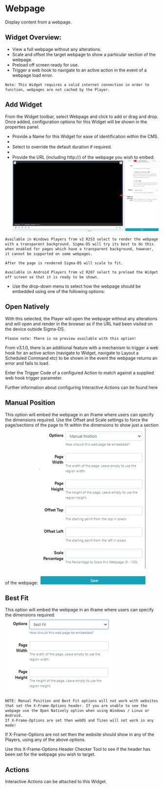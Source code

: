 # Webpage

Display content from a webpage.

## Widget Overview:

- View a full webpage without any alterations.
- Scale and offset the target webpage to show a particular section of the webpage.
- Preload off screen ready for use.
- Trigger a web hook to navigate to an active action in the event of a webpage load error.

```
Note: This Widget requires a valid internet connection in order to function, webpages are not cached by the Player.
```

## Add Widget

From the Widget toolbar, select Webpage and click to add or drag and drop.
Once added, configuration options for this Widget will be shown in the properties panel.

- Provide a Name for this Widget for ease of identification within the CMS.
-
- Select to override the default duration if required.
-
- Provide the URL (including http://) of the webpage you wish to embed:
  ![Alt text](webpage2.png)

```
Available in Windows Players from v2 R253 select to render the webpage with a transparent background. Sigma-DS will try its best to do this when enabled for pages which have a transparent background, however, it cannot be supported on some webpages.
```

```
After the page is rendered Sigma-DS will scale to fit.
```

```
Available in Android Players from v2 R207 select to preload the Widget off screen so that it is ready to be shown.
```

- Use the drop-down menu to select how the webpage should be embedded using one of the following options:

## Open Natively

With this selected, the Player will open the webpage without any alterations and will open and render in the browser as if the URL had been visited on the device outside Sigma-DS.

```
Please note: There is no preview available with this option!
```

From v3.1.0, there is an additional feature with a mechanism to trigger a web hook for an active action (navigate to Widget, navigate to Layout a Scheduled Command etc) to be shown in the event the webpage returns an error and fails to load.

Enter the Trigger Code of a configured Action to match against a supplied web hook trigger parameter.

Further information about configuring Interactive Actions can be found here

## Manual Position

This option will embed the webpage in an iframe where users can specify the dimensions required.
Use the Offset and Scale settings to force the page/sections of the page to fit within the dimensions to show just a section of the webpage:
![Alt text](webpage4.png)

## Best Fit

This option will embed the webpage in an iframe where users can specify the dimensions required:
![Alt text](webpage5.png)

```
NOTE: Manual Position and Best Fit options will not work with websites that set the X-Frame-Options header. If you are unable to see the webpage use the Open Natively option when using Windows / Linux or Android.
If X-Frame-Options are set then webOS and Tizen will not work in any mode!
```

If X-Frame-Options are not set then the website should show in any of the Players, using any of the above options.

Use this X-Frame-Options Header Checker Tool to see if the header has been set for the webpage you wish to target.

## Actions

Interactive Actions can be attached to this Widget.
